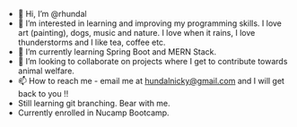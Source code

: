 - 👋 Hi, I’m @rhundal
- 👀 I’m interested in learning and improving my programming skills. I love art (painting), dogs, music and nature. I love when it rains, I love thunderstorms and I like tea, coffee etc. 
- 🌱 I’m currently learning Spring Boot and MERN Stack. 
- 💞️ I’m looking to collaborate on projects where I get to contribute towards animal welfare. 
- 📫 How to reach me - email me at hundalnicky@gmail.com and I will get back to you !!
- Still learning git branching. Bear with me.
- Currently enrolled in Nucamp Bootcamp.
<!---
rhundal/rhundal is a ✨ special ✨ repository because its `README.md` (this file) appears on your GitHub profile.
You can click the Preview link to take a look at your changes.
--->
